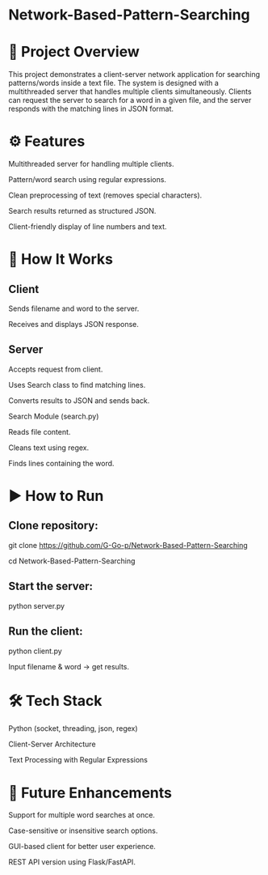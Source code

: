 # Network-Based-Pattern-Searching
# 📌 Project Overview

This project demonstrates a client-server network application for searching patterns/words inside a text file. The system is designed with a multithreaded server that handles multiple clients simultaneously. Clients can request the server to search for a word in a given file, and the server responds with the matching lines in JSON format.
# ⚙️ Features

Multithreaded server for handling multiple clients.

Pattern/word search using regular expressions.

Clean preprocessing of text (removes special characters).

Search results returned as structured JSON.

Client-friendly display of line numbers and text.

# 🚀 How It Works

## Client

Sends filename and word to the server.

Receives and displays JSON response.

## Server

Accepts request from client.

Uses Search class to find matching lines.

Converts results to JSON and sends back.

Search Module (search.py)

Reads file content.

Cleans text using regex.

Finds lines containing the word.

# ▶️ How to Run

## Clone repository:

git clone https://github.com/G-Go-p/Network-Based-Pattern-Searching

cd Network-Based-Pattern-Searching


## Start the server:

python server.py


## Run the client:

python client.py


Input filename & word → get results.

# 🛠️ Tech Stack

Python (socket, threading, json, regex)

Client-Server Architecture

Text Processing with Regular Expressions

# 📌 Future Enhancements

Support for multiple word searches at once.

Case-sensitive or insensitive search options.

GUI-based client for better user experience.

REST API version using Flask/FastAPI.
